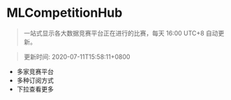 # MLCompetitionHub

> 一站式显示各大数据竞赛平台正在进行的比赛，每天 16:00 UTC+8 自动更新。
  
> 更新时间: 2020-07-11T15:58:11+0800 

* 多家竞赛平台
* 多种订阅方式
* 下拉查看更多